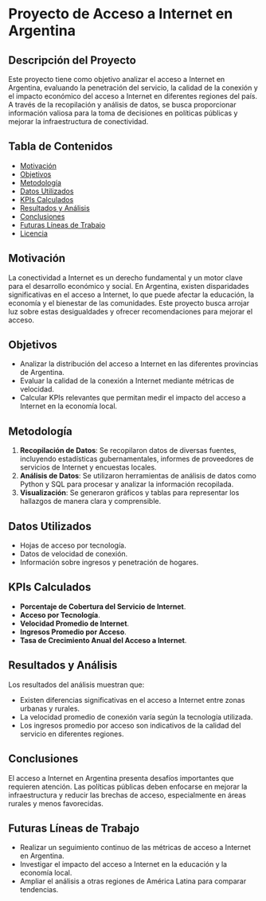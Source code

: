 # Proyecto de Acceso a Internet en Argentina

## Descripción del Proyecto
Este proyecto tiene como objetivo analizar el acceso a Internet en Argentina, evaluando la penetración del servicio, la calidad de la conexión y el impacto económico del acceso a Internet en diferentes regiones del país. A través de la recopilación y análisis de datos, se busca proporcionar información valiosa para la toma de decisiones en políticas públicas y mejorar la infraestructura de conectividad.

## Tabla de Contenidos
- [Motivación](#motivación)
- [Objetivos](#objetivos)
- [Metodología](#metodología)
- [Datos Utilizados](#datos-utilizados)
- [KPIs Calculados](#kpis-calculados)
- [Resultados y Análisis](#resultados-y-análisis)
- [Conclusiones](#conclusiones)
- [Futuras Líneas de Trabajo](#futuras-líneas-de-trabajo)
- [Licencia](#licencia)

## Motivación
La conectividad a Internet es un derecho fundamental y un motor clave para el desarrollo económico y social. En Argentina, existen disparidades significativas en el acceso a Internet, lo que puede afectar la educación, la economía y el bienestar de las comunidades. Este proyecto busca arrojar luz sobre estas desigualdades y ofrecer recomendaciones para mejorar el acceso.

## Objetivos
- Analizar la distribución del acceso a Internet en las diferentes provincias de Argentina.
- Evaluar la calidad de la conexión a Internet mediante métricas de velocidad.
- Calcular KPIs relevantes que permitan medir el impacto del acceso a Internet en la economía local.

## Metodología
1. **Recopilación de Datos**: Se recopilaron datos de diversas fuentes, incluyendo estadísticas gubernamentales, informes de proveedores de servicios de Internet y encuestas locales.
2. **Análisis de Datos**: Se utilizaron herramientas de análisis de datos como Python y SQL para procesar y analizar la información recopilada.
3. **Visualización**: Se generaron gráficos y tablas para representar los hallazgos de manera clara y comprensible.

## Datos Utilizados
- Hojas de acceso por tecnología.
- Datos de velocidad de conexión.
- Información sobre ingresos y penetración de hogares.

## KPIs Calculados
- **Porcentaje de Cobertura del Servicio de Internet**.
- **Acceso por Tecnología**.
- **Velocidad Promedio de Internet**.
- **Ingresos Promedio por Acceso**.
- **Tasa de Crecimiento Anual del Acceso a Internet**.

## Resultados y Análisis
Los resultados del análisis muestran que:
- Existen diferencias significativas en el acceso a Internet entre zonas urbanas y rurales.
- La velocidad promedio de conexión varía según la tecnología utilizada.
- Los ingresos promedio por acceso son indicativos de la calidad del servicio en diferentes regiones.

## Conclusiones
El acceso a Internet en Argentina presenta desafíos importantes que requieren atención. Las políticas públicas deben enfocarse en mejorar la infraestructura y reducir las brechas de acceso, especialmente en áreas rurales y menos favorecidas.

## Futuras Líneas de Trabajo
- Realizar un seguimiento continuo de las métricas de acceso a Internet en Argentina.
- Investigar el impacto del acceso a Internet en la educación y la economía local.
- Ampliar el análisis a otras regiones de América Latina para comparar tendencias.
